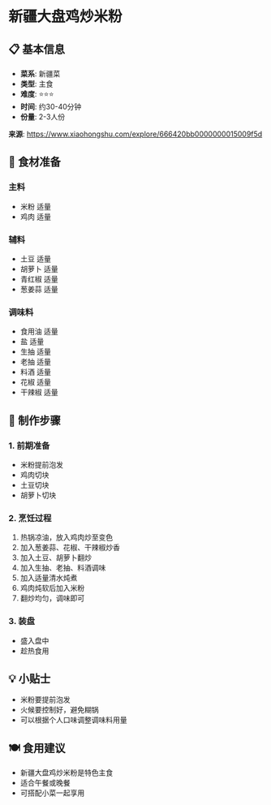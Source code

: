# 新疆大盘鸡炒米粉

## 📋 基本信息

- **菜系**: 新疆菜
- **类型**: 主食
- **难度**: ⭐⭐⭐
- **时间**: 约30-40分钟
- **份量**: 2-3人份

**来源**: https://www.xiaohongshu.com/explore/666420bb0000000015009f5d

## 🧂 食材准备

### 主料
- 米粉 适量
- 鸡肉 适量

### 辅料
- 土豆 适量
- 胡萝卜 适量
- 青红椒 适量
- 葱姜蒜 适量

### 调味料
- 食用油 适量
- 盐 适量
- 生抽 适量
- 老抽 适量
- 料酒 适量
- 花椒 适量
- 干辣椒 适量

## 🔪 制作步骤

### 1. 前期准备
- 米粉提前泡发
- 鸡肉切块
- 土豆切块
- 胡萝卜切块

### 2. 烹饪过程
1. 热锅凉油，放入鸡肉炒至变色
2. 加入葱姜蒜、花椒、干辣椒炒香
3. 加入土豆、胡萝卜翻炒
4. 加入生抽、老抽、料酒调味
5. 加入适量清水炖煮
6. 鸡肉炖软后加入米粉
7. 翻炒均匀，调味即可

### 3. 装盘
- 盛入盘中
- 趁热食用

## 💡 小贴士
- 米粉要提前泡发
- 火候要控制好，避免糊锅
- 可以根据个人口味调整调味料用量

## 🍽️ 食用建议
- 新疆大盘鸡炒米粉是特色主食
- 适合午餐或晚餐
- 可搭配小菜一起享用